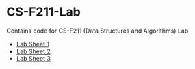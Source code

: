 # CS-F211-Lab
Contains code for CS-F211 (Data Structures and Algorithms) Lab
<br/>

- [Lab Sheet 1](https://github.com/soppydart/CS-F211-Lab/files/10710160/Lab.Sheet.1.pdf)
- [Lab Sheet 2](https://github.com/soppydart/CS-F211-Lab/files/10710161/Lab.Sheet.2.pdf)
- [Lab Sheet 3](https://github.com/soppydart/CS-F211-Lab/files/10750776/DSA.Lab.Week.3.pdf)
